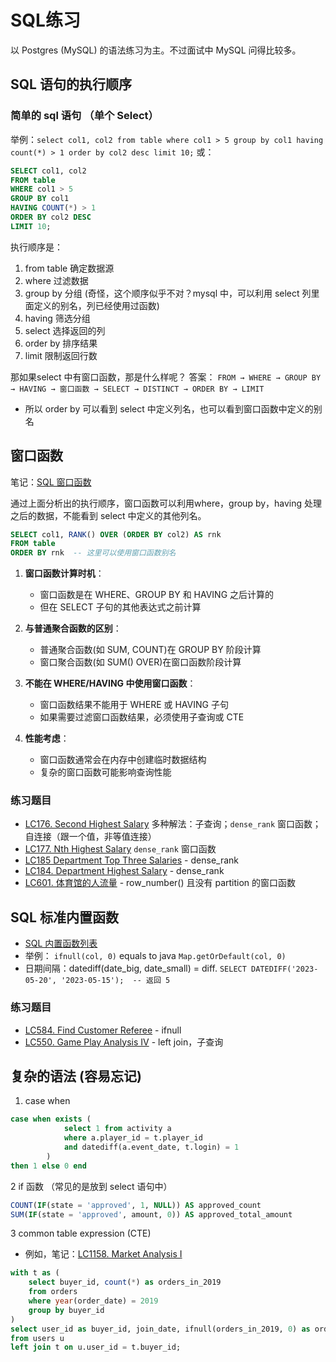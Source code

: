 # SQL练习

以 Postgres (MySQL) 的语法练习为主。不过面试中 MySQL 问得比较多。

## SQL 语句的执行顺序
### 简单的 sql 语句 （单个 Select）

举例：`select col1, col2 from table where col1 > 5 group by col1 having count(*) > 1 order by col2 desc limit 10;`
或：
```sql
SELECT col1, col2
FROM table
WHERE col1 > 5
GROUP BY col1
HAVING COUNT(*) > 1
ORDER BY col2 DESC
LIMIT 10;
```

执行顺序是：
1. from table 确定数据源
2. where 过滤数据
3. group by 分组  (奇怪，这个顺序似乎不对？mysql 中，可以利用 select 列里面定义的别名，列已经使用过函数)
4. having 筛选分组
5. select 选择返回的列
6. order by 排序结果
7. limit 限制返回行数

那如果select 中有窗口函数，那是什么样呢？
答案： `FROM → WHERE → GROUP BY → HAVING → 窗口函数 → SELECT → DISTINCT → ORDER BY → LIMIT`

- 所以 order by 可以看到 select 中定义列名，也可以看到窗口函数中定义的别名

## 窗口函数

笔记：[SQL 窗口函数](SQL%20窗口函数.md)

通过上面分析出的执行顺序，窗口函数可以利用where，group by，having 处理之后的数据，不能看到 select 中定义的其他列名。

```sql
SELECT col1, RANK() OVER (ORDER BY col2) AS rnk
FROM table
ORDER BY rnk  -- 这里可以使用窗口函数别名
```

1. **窗口函数计算时机**：
    - 窗口函数是在 WHERE、GROUP BY 和 HAVING 之后计算的
    - 但在 SELECT 子句的其他表达式之前计算

2. **与普通聚合函数的区别**：
    - 普通聚合函数(如 SUM, COUNT)在 GROUP BY 阶段计算
    - 窗口聚合函数(如 SUM() OVER)在窗口函数阶段计算

3. **不能在 WHERE/HAVING 中使用窗口函数**：
    - 窗口函数结果不能用于 WHERE 或 HAVING 子句
    - 如果需要过滤窗口函数结果，必须使用子查询或 CTE

4. **性能考虑**：
    - 窗口函数通常会在内存中创建临时数据结构
    - 复杂的窗口函数可能影响查询性能
### 练习题目

- [LC176. Second Highest Salary](LC176.%20Second%20Highest%20Salary.md)  多种解法：子查询；`dense_rank` 窗口函数；自连接（跟一个值，非等值连接）
- [LC177. Nth Highest Salary](LC177.%20Nth%20Highest%20Salary.md)  `dense_rank` 窗口函数
- [LC185 Department Top Three Salaries](LC185%20Department%20Top%20Three%20Salaries.md) - dense_rank
- [LC184. Department Highest Salary](LC184.%20Department%20Highest%20Salary.md) - dense_rank
- [LC601. 体育馆的人流量](LC601.%20体育馆的人流量.md) - row_number() 且没有 partition 的窗口函数


## SQL 标准内置函数

- [SQL 内置函数列表](SQL%20内置函数列表.md)
- 举例： `ifnull(col, 0)`  equals to java `Map.getOrDefault(col, 0)`
- 日期间隔：datediff(date_big, date_small) = diff.  `SELECT DATEDIFF('2023-05-20', '2023-05-15');  -- 返回 5`
### 练习题目

- [LC584. Find Customer Referee](LC584.%20Find%20Customer%20Referee.md)  - ifnull
- [LC550. Game Play Analysis IV](LC550.%20Game%20Play%20Analysis%20IV.md) - left join，子查询


## 复杂的语法 (容易忘记)

1. case when
```sql
case when exists (
            select 1 from activity a
            where a.player_id = t.player_id
            and datediff(a.event_date, t.login) = 1
        )
then 1 else 0 end
```


2 if 函数  （常见的是放到 select 语句中）
```sql
COUNT(IF(state = 'approved', 1, NULL)) AS approved_count
SUM(IF(state = 'approved', amount, 0)) AS approved_total_amount
```


3 common table expression (CTE)
- 例如，笔记：[LC1158. Market Analysis I](LC1158.%20Market%20Analysis%20I.md)
```sql
with t as (
    select buyer_id, count(*) as orders_in_2019
    from orders
    where year(order_date) = 2019
    group by buyer_id
)
select user_id as buyer_id, join_date, ifnull(orders_in_2019, 0) as orders_in_2019
from users u
left join t on u.user_id = t.buyer_id;
```
